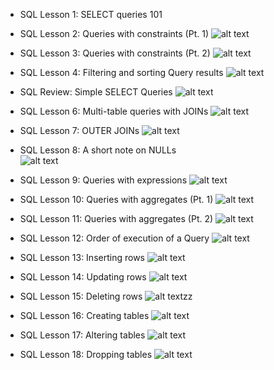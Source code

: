 - SQL Lesson 1: SELECT queries 101 

- SQL Lesson 2: Queries with constraints (Pt. 1)
  ![alt text](image-1.png)

- SQL Lesson 3: Queries with constraints (Pt. 2)
  ![alt text](image-2.png)

- SQL Lesson 4: Filtering and sorting Query results
  ![alt text](image-3.png)

- SQL Review: Simple SELECT Queries
  ![alt text](image-4.png)

- SQL Lesson 6: Multi-table queries with JOINs
  ![alt text](image-5.png)

- SQL Lesson 7: OUTER JOINs
  ![alt text](image-6.png)

- SQL Lesson 8: A short note on NULLs  
  ![alt text](image-7.png)

- SQL Lesson 9: Queries with expressions
  ![alt text](image-8.png)

- SQL Lesson 10: Queries with aggregates (Pt. 1)
  ![alt text](image-9.png)

- SQL Lesson 11: Queries with aggregates (Pt. 2)
  ![alt text](image-10.png)

- SQL Lesson 12: Order of execution of a Query
  ![alt text](image-11.png)

- SQL Lesson 13: Inserting rows
  ![alt text](image-12.png)

- SQL Lesson 14: Updating rows
  ![alt text](image-13.png) 
   
- SQL Lesson 15: Deleting rows
  ![alt text](image-14.png)zz
- SQL Lesson 16: Creating tables
  ![alt text](image-15.png)  
- SQL Lesson 17: Altering tables
  ![alt text](image-16.png)  
- SQL Lesson 18: Dropping tables
  ![alt text](image-17.png)  